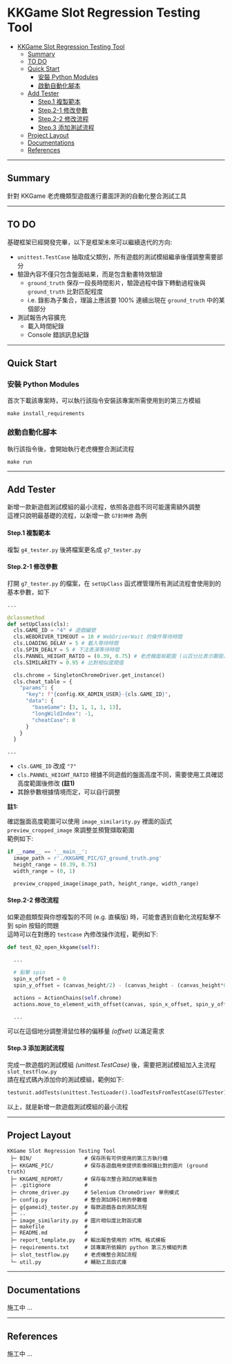 # KKGame Slot Regression Testing Tool

- [KKGame Slot Regression Testing Tool](#kkgame-slot-regression-testing-tool)
  - [Summary](#summary)
  - [TO DO](#to-do)
  - [Quick Start](#quick-start)
    - [安裝 Python Modules](#安裝-python-modules)
    - [啟動自動化腳本](#啟動自動化腳本)
  - [Add Tester](#add-tester)
      - [Step.1 複製範本](#step1-複製範本)
      - [Step.2-1 修改參數](#step2-1-修改參數)
      - [Step.2-2 修改流程](#step2-2-修改流程)
      - [Step.3 添加測試流程](#step3-添加測試流程)
  - [Project Layout](#project-layout)
  - [Documentations](#documentations)
  - [References](#references)

--- 

## Summary

針對 KKGame 老虎機類型遊戲進行畫面評測的自動化整合測試工具  

---

## TO DO

基礎框架已經開發完畢，以下是框架未來可以繼續迭代的方向:  
 - `unittest.TestCase` 抽取成父類別，所有遊戲的測試模組繼承後僅調整需要部分
 - 驗證內容不僅只包含盤面結果，而是包含動畫特效驗證
   - `ground_truth` 保存一段長時間影片，驗證過程中錄下轉動過程後與 `ground_truth` 比對匹配程度
   - i.e. 錄影為子集合，理論上應該要 100% 連續出現在 `ground_truth` 中的某個部分
 - 測試報告內容擴充
   - 載入時間紀錄
   - Console 錯誤訊息紀錄

---

## Quick Start

### 安裝 Python Modules

首次下載該專案時，可以執行該指令安裝該專案所需使用到的第三方模組

```shell
make install_requirements
```

### 啟動自動化腳本

執行該指令後，會開始執行老虎機整合測試流程

```shell
make run
```

---

## Add Tester

新增一款新遊戲測試模組的最小流程，依照各遊戲不同可能還需額外調整  
這裡只說明最基礎的流程，以新增一款 `G7封神榜` 為例

#### Step.1 複製範本

複製 `g4_tester.py` 後將檔案更名成 `g7_tester.py`

#### Step.2-1 修改參數

打開 `g7_tester.py` 的檔案，在 `setUpClass` 函式裡管理所有測試流程會使用到的基本參數，如下

```python
...

@classmethod
def setUpClass(cls):
  cls.GAME_ID = "4" # 遊戲編號
  cls.WEBDRIVER_TIMEOUT = 10 # WebDriverWait 的條件等待時間
  cls.LOADING_DELAY = 5 # 載入等待時間
  cls.SPIN_DEALY = 5 # 下注表演等待時間
  cls.PANNEL_HEIGHT_RATIO = (0.39, 0.75) # 老虎機面板範圍 (以百分比表示艱鉅)
  cls.SIMILARITY = 0.95 # 比對相似度閥值

  cls.chrome = SingletonChromeDriver.get_instance()
  cls.cheat_table = {
    "params": {
      "key": f"{config.KK_ADMIN_USER}-{cls.GAME_ID}", 
      "data": {
        "baseGame": [3, 1, 1, 1, 13], 
        "longWildIndex": -1, 
        "cheatCase": 0
      }
    }
  }

...
```

- `cls.GAME_ID` 改成 `"7"`
- `cls.PANNEL_HEIGHT_RATIO` 根據不同遊戲的盤面高度不同，需要使用工具確認高度範圍後修改 **(註1)**
- 其餘參數根據情境而定，可以自行調整

**註1:**  

確認盤面高度範圍可以使用 `image_similarity.py` 裡面的函式 `preview_cropped_image` 來調整並預覽擷取範圍  
範例如下:

```python
if __name__ == '__main__':
  image_path = r'./KKGAME_PIC/G7_ground_truth.png'
  height_range = (0.39, 0.75)
  width_range = (0, 1)

  preview_cropped_image(image_path, height_range, width_range)
```

#### Step.2-2 修改流程

如果遊戲類型與你想複製的不同 (e.g. 直橫版) 時，可能會遇到自動化流程點擊不到 spin 按鈕的問題  
這時可以在對應的 `testcase` 內修改操作流程，範例如下:

```python
def test_02_open_kkgame(self):
  
  ...

  # 點擊 spin
  spin_x_offset = 0
  spin_y_offset = (canvas_height/2) - (canvas_height - (canvas_height*0.9))

  actions = ActionChains(self.chrome)
  actions.move_to_element_with_offset(canvas, spin_x_offset, spin_y_offset).click().perform()

  ...
```

可以在這個地分調整滑鼠位移的偏移量 *(offset)* 以滿足需求

#### Step.3 添加測試流程

完成一款遊戲的測試模組 *(unittest.TestCase)* 後，需要把測試模組加入主流程 `slot_testflow.py`  
請在程式碼內添加你的測試模組，範例如下:  

```python
testunit.addTests(unittest.TestLoader().loadTestsFromTestCase(G7Tester))
```

以上，就是新增一款遊戲測試模組的最小流程

---

## Project Layout

```text
KKGame Slot Regression Testing Tool
 ├─ BIN/                 # 保存所有可供使用的第三方執行檔
 ├─ KKGAME_PIC/          # 保存各遊戲用來提供影像辨識比對的圖片 (ground truth)
 ├─ KKGAME_REPORT/       # 保存每次整合測試的結果報告
 ├─ .gitignore           #
 ├─ chrome_driver.py     # Selenium ChromeDriver 單例模式
 ├─ config.py            # 整合測試時引用的參數檔
 ├─ g{gameid}_tester.py  # 每款遊戲各自的測試流程
 ├─ ..                   #
 ├─ image_similarity.py  # 圖片相似度比對函式庫
 ├─ makefile             # 
 ├─ README.md            # 
 ├─ report_template.py   # 輸出報告使用的 HTML 格式模板
 ├─ requirements.txt     # 該專案所依賴的 python 第三方模組列表
 ├─ slot_testflow.py     # 老虎機整合測試流程
 └─ util.py              # 輔助工具函式庫
```

---

## Documentations

施工中 ...

---

## References

施工中 ...
